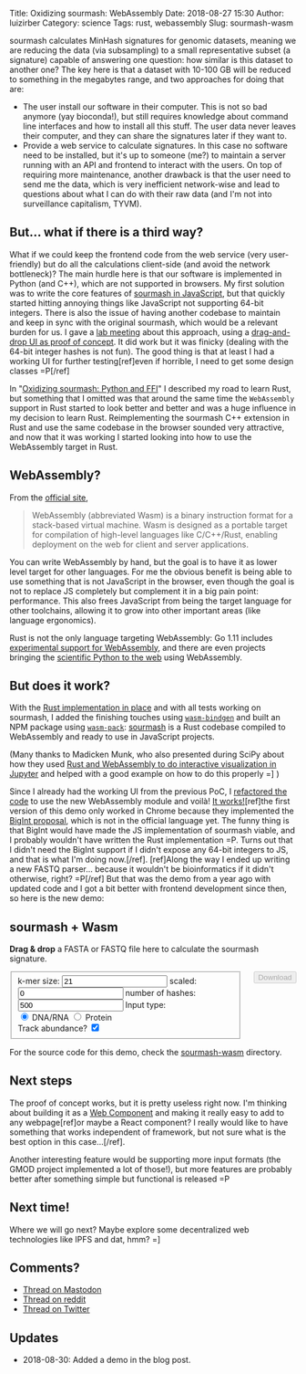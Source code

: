 Title: Oxidizing sourmash: WebAssembly
Date: 2018-08-27 15:30
Author: luizirber
Category: science
Tags: rust, webassembly
Slug: sourmash-wasm

sourmash calculates MinHash signatures for genomic datasets,
meaning we are reducing the data (via subsampling) to a small
representative subset (a signature) capable of answering one question:
how similar is this dataset to another one? The key here is that a dataset with
10-100 GB will be reduced to something in the megabytes range, and two approaches
for doing that are:

- The user install our software in their computer.
  This is not so bad anymore (yay bioconda!), but still requires knowledge
  about command line interfaces and how to install all this stuff. The user
  data never leaves their computer, and they can share the signatures later
  if they want to.
- Provide a web service to calculate signatures. In this case no software
  need to be installed, but it's up to someone (me?) to maintain a server running with
  an API and frontend to interact with the users. On top of requiring more
  maintenance, another drawback is that
  the user need to send me the data, which is very inefficient network-wise
  and lead to questions about what I can do with their raw data (and I'm not
  into surveillance capitalism, TYVM).

## But... what if there is a third way?

What if we could keep the frontend code from the web service (very
user-friendly) but do all the calculations client-side (and avoid the network
bottleneck)? The main hurdle
here is that our software is implemented in Python (and C++), which are not
supported in browsers. My first solution was to write the core features of
[sourmash in JavaScript][0], but that quickly started hitting annoying things
like JavaScript not supporting 64-bit integers. There is also the issue of
having another codebase to maintain and keep in sync with the original sourmash,
which would be a relevant burden for us. I gave a [lab meeting][1] about this
approach, using a [drag-and-drop UI as proof of concept][11]. It did work but it
was finicky (dealing with the 64-bit integer hashes is not fun). The good thing
is that at least I had a working UI for further testing[ref]even if horrible, I
need to get some design classes =P[/ref]

In "[Oxidizing sourmash: Python and FFI][19]" I described my road to learn Rust,
but something that I omitted was that around the same time the `WebAssembly`
support in Rust started to look better and better and was a huge influence in 
my decision to learn Rust. Reimplementing the sourmash C++ extension in Rust and
use the same codebase in the browser sounded very attractive,
and now that it was working I started looking into how to use the WebAssembly
target in Rust.

## WebAssembly?

From the [official site][22],

> WebAssembly (abbreviated Wasm) is a binary instruction format for a stack-based virtual machine.
> Wasm is designed as a portable target for compilation of high-level languages like C/C++/Rust,
> enabling deployment on the web for client and server applications.

You can write WebAssembly by hand, but the goal is to have it as lower level
target for other languages. For me the obvious benefit is being able to use
something that is not JavaScript in the browser, even though the goal is not to replace
JS completely but complement it in a big pain point: performance. This also
frees JavaScript from being the target language for other toolchains,
allowing it to grow into other important areas (like language ergonomics).

Rust is not the only language targeting WebAssembly: Go 1.11 includes
[experimental support for WebAssembly][23], and there are even projects bringing
the [scientific Python to the web][21] using WebAssembly. 

## But does it work?

With the [Rust implementation in place][15] and with all tests working on sourmash, I 
added the finishing touches using [`wasm-bindgen`][30] and built an NPM package using
[`wasm-pack`][31]: [sourmash][10] is a Rust codebase compiled to WebAssembly and ready
to use in JavaScript projects.

[30]: https://github.com/rustwasm/wasm-bindgen
[31]: https://github.com/rustwasm/wasm-pack

(Many thanks to Madicken Munk, who also presented during SciPy about how they used
[Rust and WebAssembly to do interactive visualization in Jupyter][9]
and helped with a good example on how to do this properly =] )

Since I already had the working UI from the previous PoC, I [refactored the code][13]
to use the new WebAssembly module and voilà! [It works!][12][ref]the first version
of this demo only worked in Chrome because they implemented the [BigInt proposal][16],
which is not in the official language yet. The funny thing is that BigInt would
have made the JS implementation of sourmash viable, and I probably wouldn't have
written the Rust implementation =P.
Turns out that I didn't need the BigInt support if I didn't expose any 64-bit
integers to JS, and that is what I'm doing now.[/ref].
[ref]Along the way I ended up writing a new FASTQ parser... because it wouldn't
be bioinformatics if it didn't otherwise, right? =P[/ref]
But that was the demo from a year ago with updated code and I got a bit
better with frontend development since then, so here is the new demo:

<div id="files" class="box" ondragover="event.preventDefault()">
  <h2>sourmash + Wasm</h2>
  <div id="drag-container">
    <p><b>Drag &amp; drop</b> a FASTA or FASTQ file here to calculate the sourmash signature.</p>
  </div>

  <div id="progress-container">
    <div id="progress-bar"></div>
  </div>
  <div class="columns">
    <fieldset class="box input-button" id="params">
      <label for="ksize-input">k-mer size:</label>
      <input id="ksize-input" type="number" value=21 />
      <label for="scaled-input">scaled:</label>
      <input id="scaled-input" type="number" value=0 />
      <label for="num-input">number of hashes:</label>
      <input id="num-input" type="number" value=500 />
      <label for="dna-protein-group">Input type:</label>
      <div id="dna-protein-group">
        <input id="dna-input" name="dna-protein-input" type="radio" value="DNA/RNA" checked />
        <label for="dna-input">DNA/RNA</label>
        <input id="protein-input" name="dna-protein-input" type="radio" value="Protein" />
        <label for="protein-input">Protein</label>
      </div>
      <label for="track-abundance-input">Track abundance?</label>
      <input id="track-abundance-input" type="checkbox" checked />
    </fieldset>
    <div class="box" id="download">
      <button id='download_btn' type="button" disabled>Download</button>
    </div>
  </div>
</div>
<link rel="stylesheet" href="{static}/static/sourmash-wasm/app.css">
<script src="{static}/static/sourmash-wasm/dist/bundle.js"></script>

For the source code for this demo, check the [sourmash-wasm][42] directory.

[42]: {static}/static/sourmash-wasm/index.html

## Next steps

The proof of concept works, but it is pretty useless right now.
I'm thinking about building it as a [Web Component][40] and making it really easy
to add to any webpage[ref]or maybe a React component? I really would like to
have something that works independent of framework, but not sure what is the
best option in this case...[/ref].

[40]: https://www.webcomponents.org/

Another interesting feature would be supporting more input formats (the GMOD
project implemented a lot of those!), but more features are probably better
after something simple but functional is released =P

[41]: https://github.com/gmod/

## Next time!

Where we will go next? Maybe explore some decentralized web technologies like
IPFS and dat, hmm? =]

## Comments?

- [Thread on Mastodon][112]
- [Thread on reddit][110]
- [Thread on Twitter][111]

## Updates

- 2018-08-30: Added a demo in the blog post.

[110]: https://www.reddit.com/r/rust/comments/9atie8/blog_post_clientside_bioinformatics_in_the/
[111]: https://twitter.com/luizirber/status/1034206952773935104
[112]: https://social.lasanha.org/@luizirber/100624574917435477

[0]: https://github.com/luizirber/sourmash-node
[1]: https://drive.google.com/open?id=1JvXiDaEA4J3hmEKw6sV-VHMpuHG_sxls3fLxJOht28E
[2]: https://blog.sentry.io/2017/11/14/evolving-our-rust-with-milksnake
[3]: https://github.com/frankmcsherry/differential-dataflow
[4]: https://github.com/frankmcsherry/timely-dataflow
[5]: https://github.com/dib-lab/sourmash/pull/424
[6]: https://github.com/luizirber/2018-python-rust
[7]: https://gccbosc2018.sched.com/event/FEWp/b23-oxidizing-python-writing-extensions-in-rust
[8]: https://scipy2018.scipy.org/ehome/index.php?eventid=299527&tabid=712461&cid=2233543&sessionid=21618890&sessionchoice=1&
[9]: https://munkm.github.io/2018-07-13-scipy/
[10]: https://www.npmjs.com/package/sourmash
[11]: https://soursigs-dnd-luizirber.hashbase.io/
[12]: https://wort-dnd.hashbase.io/
[13]: https://github.com/luizirber/wort-dnd
[14]: https://developers.google.com/web/updates/2018/05/bigint
[15]: https://github.com/luizirber/sourmash-rust
[16]: https://github.com/tc39/proposal-bigint
[19]: {filename}/2018-08-23-sourmash-rust.md

[20]: https://github.com/devosoft/Empirical/
[21]: https://github.com/iodide-project/pyodide
[22]: https://webassembly.org/
[23]: https://golang.org/doc/go1.11#wasm
